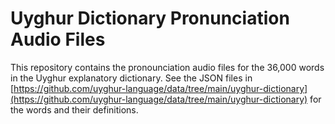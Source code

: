 # Uyghur Dictionary Pronunciation Audio Files

This repository contains the pronounciation audio files for the 36,000 words in the Uyghur explanatory dictionary. See the JSON files in 
[https://github.com/uyghur-language/data/tree/main/uyghur-dictionary](https://github.com/uyghur-language/data/tree/main/uyghur-dictionary) for the words and their definitions. 

